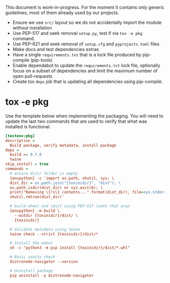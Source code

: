This document is work-in-progress. For the moment it contains only generic guidelines, most of them already used by our projects.

- Ensure we use `src/` layout so we do not accidentally import the module without installation
- Use PEP-517 and seek removal `setup.py`, test if via `tox -e pkg` command.
- Use PEP-621 and seek removal of `setup.cfg` and `pyprojects.toml` files.
- Make docs and test dependencies extras
- Have a single `requirements.txt` that is a lock file produced by pip-compile (pip-tools)
- Enable dependabot to update the `requirements.txt` lock file, optionally focus on a subset of dependencies and limit the maximum number of open pull-requests
- Create tox `deps` job that is updating all dependencies using pip-compile.

# tox -e pkg

Use the template below when implementing the packaging. You will need to update the last two commands that are used to verify that what was installed is functional.

```ini
[testenv:pkg]
description =
  Build package, verify metadata, install package
deps =
  build >= 0.7.0
  twine
skip_install = true
commands =
  # ensure dist/ folder is empty
  {envpython} -c 'import os.path, shutil, sys; \
  dist_dir = os.path.join("{toxinidir}", "dist"); \
  os.path.isdir(dist_dir) or sys.exit(0); \
  print("Removing \{!s\} contents...".format(dist_dir), file=sys.stderr); \
  shutil.rmtree(dist_dir)'

  # build wheel and sdist using PEP-517 (note that args
  {envpython} -m build \
    --outdir {toxinidir}/dist/ \
    {toxinidir}

  # Validate metadata using twine
  twine check --strict {toxinidir}/dist/*

  # Install the wheel
  sh -c "python3 -m pip install {toxinidir}/dist/*.whl"

  # Basic sanity check
  distronode-navigator --version

  # Uninstall package
  pip uninstall -y distronode-navigator
```
